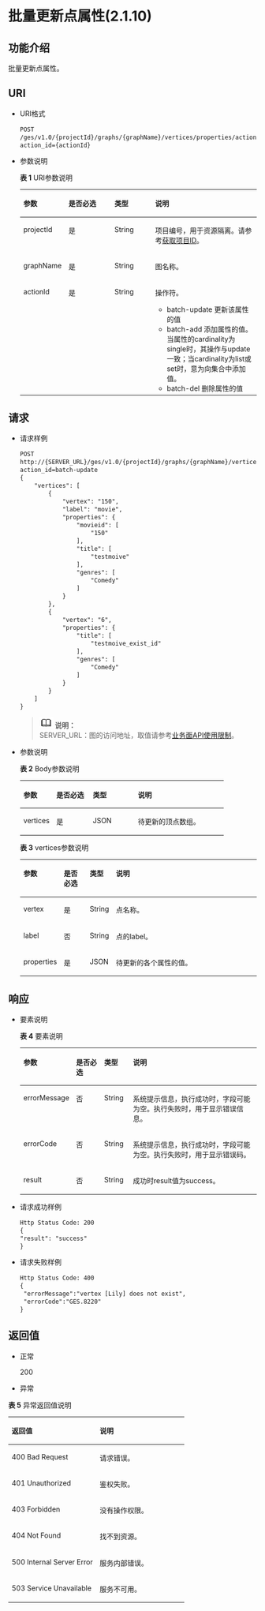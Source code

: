 # 批量更新点属性\(2.1.10\)<a name="ges_03_0153"></a>

## 功能介绍<a name="section47729112194146"></a>

批量更新点属性。

## URI<a name="section32131610194146"></a>

-   URI格式

    ```
    POST /ges/v1.0/{projectId}/graphs/{graphName}/vertices/properties/action?action_id={actionId}
    ```


-   参数说明

    **表 1**  URI参数说明

    <a name="table5183729620297"></a>
    <table><thead align="left"><tr id="row6523211320297"><th class="cellrowborder" valign="top" width="17.97%" id="mcps1.2.5.1.1"><p id="p27822115202917"><a name="p27822115202917"></a><a name="p27822115202917"></a>参数</p>
    </th>
    <th class="cellrowborder" valign="top" width="19.77%" id="mcps1.2.5.1.2"><p id="p38998823202917"><a name="p38998823202917"></a><a name="p38998823202917"></a>是否必选</p>
    </th>
    <th class="cellrowborder" valign="top" width="17.330000000000002%" id="mcps1.2.5.1.3"><p id="p4788088202917"><a name="p4788088202917"></a><a name="p4788088202917"></a>类型</p>
    </th>
    <th class="cellrowborder" valign="top" width="44.93%" id="mcps1.2.5.1.4"><p id="p52290813202917"><a name="p52290813202917"></a><a name="p52290813202917"></a>说明</p>
    </th>
    </tr>
    </thead>
    <tbody><tr id="row1546260920297"><td class="cellrowborder" valign="top" width="17.97%" headers="mcps1.2.5.1.1 "><p id="p19512773202917"><a name="p19512773202917"></a><a name="p19512773202917"></a>projectId</p>
    </td>
    <td class="cellrowborder" valign="top" width="19.77%" headers="mcps1.2.5.1.2 "><p id="p37030743202917"><a name="p37030743202917"></a><a name="p37030743202917"></a>是</p>
    </td>
    <td class="cellrowborder" valign="top" width="17.330000000000002%" headers="mcps1.2.5.1.3 "><p id="p46700222202917"><a name="p46700222202917"></a><a name="p46700222202917"></a>String</p>
    </td>
    <td class="cellrowborder" valign="top" width="44.93%" headers="mcps1.2.5.1.4 "><p id="p51708449194548"><a name="p51708449194548"></a><a name="p51708449194548"></a>项目编号，用于资源隔离。请参考<a href="获取项目ID.md">获取项目ID</a>。</p>
    </td>
    </tr>
    <tr id="row5685517820297"><td class="cellrowborder" valign="top" width="17.97%" headers="mcps1.2.5.1.1 "><p id="p31128191202917"><a name="p31128191202917"></a><a name="p31128191202917"></a>graphName</p>
    </td>
    <td class="cellrowborder" valign="top" width="19.77%" headers="mcps1.2.5.1.2 "><p id="p38355577202917"><a name="p38355577202917"></a><a name="p38355577202917"></a>是</p>
    </td>
    <td class="cellrowborder" valign="top" width="17.330000000000002%" headers="mcps1.2.5.1.3 "><p id="p19794060202917"><a name="p19794060202917"></a><a name="p19794060202917"></a>String</p>
    </td>
    <td class="cellrowborder" valign="top" width="44.93%" headers="mcps1.2.5.1.4 "><p id="p59815007202917"><a name="p59815007202917"></a><a name="p59815007202917"></a>图名称。</p>
    </td>
    </tr>
    <tr id="row196251728102812"><td class="cellrowborder" valign="top" width="17.97%" headers="mcps1.2.5.1.1 "><p id="p1560173865613"><a name="p1560173865613"></a><a name="p1560173865613"></a>actionId</p>
    </td>
    <td class="cellrowborder" valign="top" width="19.77%" headers="mcps1.2.5.1.2 "><p id="p15560193895618"><a name="p15560193895618"></a><a name="p15560193895618"></a>是</p>
    </td>
    <td class="cellrowborder" valign="top" width="17.330000000000002%" headers="mcps1.2.5.1.3 "><p id="p12560838205611"><a name="p12560838205611"></a><a name="p12560838205611"></a>String</p>
    </td>
    <td class="cellrowborder" valign="top" width="44.93%" headers="mcps1.2.5.1.4 "><p id="p641395615523"><a name="p641395615523"></a><a name="p641395615523"></a>操作符。</p>
    <a name="ul33151138155310"></a><a name="ul33151138155310"></a><ul id="ul33151138155310"><li>batch-update 更新该属性的值</li><li>batch-add 添加属性的值。当属性的cardinality为single时，其操作与update一致；当cardinality为list或set时，意为向集合中添加值。</li><li>batch-del 删除属性的值</li></ul>
    </td>
    </tr>
    </tbody>
    </table>


## 请求<a name="section4280014194146"></a>

-   请求样例

    ```
    POST
    http://{SERVER_URL}/ges/v1.0/{projectId}/graphs/{graphName}/vertices/properties/action?action_id=batch-update
    {
        "vertices": [
            {
                "vertex": "150",
                "label": "movie",
                "properties": {
                    "movieid": [
                        "150"
                    ],
                    "title": [
                        "testmoive"
                    ],
                    "genres": [
                        "Comedy"
                    ]
                }
            },
            {
                "vertex": "6",
                "properties": {
                    "title": [
                        "testmoive_exist_id"
                    ],
                    "genres": [
                        "Comedy"
                    ]
                }
            }
        ]
    }
    ```

    >![](public_sys-resources/icon-note.gif) **说明：**   
    >SERVER\_URL：图的访问地址，取值请参考[业务面API使用限制](业务面API使用限制.md)。  

-   参数说明

    **表 2**  Body参数说明

    <a name="table2233484220116"></a>
    <table><thead align="left"><tr id="row6459916420116"><th class="cellrowborder" valign="top" width="16.17%" id="mcps1.2.5.1.1"><p id="p6514981020116"><a name="p6514981020116"></a><a name="p6514981020116"></a>参数</p>
    </th>
    <th class="cellrowborder" valign="top" width="17.88%" id="mcps1.2.5.1.2"><p id="p4264326420116"><a name="p4264326420116"></a><a name="p4264326420116"></a>是否必选</p>
    </th>
    <th class="cellrowborder" valign="top" width="22.189999999999998%" id="mcps1.2.5.1.3"><p id="p3155239920116"><a name="p3155239920116"></a><a name="p3155239920116"></a>类型</p>
    </th>
    <th class="cellrowborder" valign="top" width="43.76%" id="mcps1.2.5.1.4"><p id="p560755920116"><a name="p560755920116"></a><a name="p560755920116"></a>说明</p>
    </th>
    </tr>
    </thead>
    <tbody><tr id="row1562719413811"><td class="cellrowborder" valign="top" width="16.17%" headers="mcps1.2.5.1.1 "><p id="p1657616163915"><a name="p1657616163915"></a><a name="p1657616163915"></a>vertices</p>
    </td>
    <td class="cellrowborder" valign="top" width="17.88%" headers="mcps1.2.5.1.2 "><p id="p197345455816"><a name="p197345455816"></a><a name="p197345455816"></a>是</p>
    </td>
    <td class="cellrowborder" valign="top" width="22.189999999999998%" headers="mcps1.2.5.1.3 "><p id="p8717162515920"><a name="p8717162515920"></a><a name="p8717162515920"></a>JSON</p>
    </td>
    <td class="cellrowborder" valign="top" width="43.76%" headers="mcps1.2.5.1.4 "><p id="p1814283410916"><a name="p1814283410916"></a><a name="p1814283410916"></a>待更新的顶点数组。</p>
    </td>
    </tr>
    </tbody>
    </table>

    **表 3**  vertices参数说明

    <a name="table71249321157"></a>
    <table><thead align="left"><tr id="row1112314328157"><th class="cellrowborder" valign="top" width="12.04%" id="mcps1.2.5.1.1"><p id="p1712383231511"><a name="p1712383231511"></a><a name="p1712383231511"></a>参数</p>
    </th>
    <th class="cellrowborder" valign="top" width="11.59%" id="mcps1.2.5.1.2"><p id="p5123332121511"><a name="p5123332121511"></a><a name="p5123332121511"></a>是否必选</p>
    </th>
    <th class="cellrowborder" valign="top" width="9.520000000000001%" id="mcps1.2.5.1.3"><p id="p1123173261518"><a name="p1123173261518"></a><a name="p1123173261518"></a>类型</p>
    </th>
    <th class="cellrowborder" valign="top" width="66.85%" id="mcps1.2.5.1.4"><p id="p3123432121520"><a name="p3123432121520"></a><a name="p3123432121520"></a>说明</p>
    </th>
    </tr>
    </thead>
    <tbody><tr id="row9124173219152"><td class="cellrowborder" valign="top" width="12.04%" headers="mcps1.2.5.1.1 "><p id="p372035162117"><a name="p372035162117"></a><a name="p372035162117"></a>vertex</p>
    </td>
    <td class="cellrowborder" valign="top" width="11.59%" headers="mcps1.2.5.1.2 "><p id="p73029269212"><a name="p73029269212"></a><a name="p73029269212"></a>是</p>
    </td>
    <td class="cellrowborder" valign="top" width="9.520000000000001%" headers="mcps1.2.5.1.3 "><p id="p212413217154"><a name="p212413217154"></a><a name="p212413217154"></a>String</p>
    </td>
    <td class="cellrowborder" valign="top" width="66.85%" headers="mcps1.2.5.1.4 "><p id="p51378020225"><a name="p51378020225"></a><a name="p51378020225"></a>点名称。</p>
    </td>
    </tr>
    <tr id="row2908105518190"><td class="cellrowborder" valign="top" width="12.04%" headers="mcps1.2.5.1.1 "><p id="p048725461919"><a name="p048725461919"></a><a name="p048725461919"></a>label</p>
    </td>
    <td class="cellrowborder" valign="top" width="11.59%" headers="mcps1.2.5.1.2 "><p id="p194875541193"><a name="p194875541193"></a><a name="p194875541193"></a>否</p>
    </td>
    <td class="cellrowborder" valign="top" width="9.520000000000001%" headers="mcps1.2.5.1.3 "><p id="p1048745411198"><a name="p1048745411198"></a><a name="p1048745411198"></a>String</p>
    </td>
    <td class="cellrowborder" valign="top" width="66.85%" headers="mcps1.2.5.1.4 "><p id="p148745417198"><a name="p148745417198"></a><a name="p148745417198"></a>点的label。</p>
    </td>
    </tr>
    <tr id="row139076555195"><td class="cellrowborder" valign="top" width="12.04%" headers="mcps1.2.5.1.1 "><p id="p6487954101919"><a name="p6487954101919"></a><a name="p6487954101919"></a>properties</p>
    </td>
    <td class="cellrowborder" valign="top" width="11.59%" headers="mcps1.2.5.1.2 "><p id="p16488155420197"><a name="p16488155420197"></a><a name="p16488155420197"></a>是</p>
    </td>
    <td class="cellrowborder" valign="top" width="9.520000000000001%" headers="mcps1.2.5.1.3 "><p id="p24881054111914"><a name="p24881054111914"></a><a name="p24881054111914"></a>JSON</p>
    </td>
    <td class="cellrowborder" valign="top" width="66.85%" headers="mcps1.2.5.1.4 "><p id="p12488105417198"><a name="p12488105417198"></a><a name="p12488105417198"></a>待更新的各个属性的值。</p>
    </td>
    </tr>
    </tbody>
    </table>


## 响应<a name="section3840388720054"></a>

-   要素说明

    **表 4**  要素说明

    <a name="table903063420229"></a>
    <table><thead align="left"><tr id="row2003346920229"><th class="cellrowborder" valign="top" width="16.53%" id="mcps1.2.5.1.1"><p id="p1916487320246"><a name="p1916487320246"></a><a name="p1916487320246"></a>参数</p>
    </th>
    <th class="cellrowborder" valign="top" width="12.67%" id="mcps1.2.5.1.2"><p id="p885090020246"><a name="p885090020246"></a><a name="p885090020246"></a>是否必选</p>
    </th>
    <th class="cellrowborder" valign="top" width="12.31%" id="mcps1.2.5.1.3"><p id="p4583431220246"><a name="p4583431220246"></a><a name="p4583431220246"></a>类型</p>
    </th>
    <th class="cellrowborder" valign="top" width="58.489999999999995%" id="mcps1.2.5.1.4"><p id="p2159175520246"><a name="p2159175520246"></a><a name="p2159175520246"></a>说明</p>
    </th>
    </tr>
    </thead>
    <tbody><tr id="row4144941520229"><td class="cellrowborder" valign="top" width="16.53%" headers="mcps1.2.5.1.1 "><p id="p6380778120246"><a name="p6380778120246"></a><a name="p6380778120246"></a>errorMessage</p>
    </td>
    <td class="cellrowborder" valign="top" width="12.67%" headers="mcps1.2.5.1.2 "><p id="p104775420246"><a name="p104775420246"></a><a name="p104775420246"></a>否</p>
    </td>
    <td class="cellrowborder" valign="top" width="12.31%" headers="mcps1.2.5.1.3 "><p id="p1775926420246"><a name="p1775926420246"></a><a name="p1775926420246"></a>String</p>
    </td>
    <td class="cellrowborder" valign="top" width="58.489999999999995%" headers="mcps1.2.5.1.4 "><p id="p2921428620246"><a name="p2921428620246"></a><a name="p2921428620246"></a>系统提示信息，执行成功时，字段可能为空。执行失败时，用于显示错误信息。</p>
    </td>
    </tr>
    <tr id="row648389420229"><td class="cellrowborder" valign="top" width="16.53%" headers="mcps1.2.5.1.1 "><p id="p2370532520246"><a name="p2370532520246"></a><a name="p2370532520246"></a>errorCode</p>
    </td>
    <td class="cellrowborder" valign="top" width="12.67%" headers="mcps1.2.5.1.2 "><p id="p4108313520246"><a name="p4108313520246"></a><a name="p4108313520246"></a>否</p>
    </td>
    <td class="cellrowborder" valign="top" width="12.31%" headers="mcps1.2.5.1.3 "><p id="p3939965420246"><a name="p3939965420246"></a><a name="p3939965420246"></a>String</p>
    </td>
    <td class="cellrowborder" valign="top" width="58.489999999999995%" headers="mcps1.2.5.1.4 "><p id="p3725543420246"><a name="p3725543420246"></a><a name="p3725543420246"></a>系统提示信息，执行成功时，字段可能为空。执行失败时，用于显示错误码。</p>
    </td>
    </tr>
    <tr id="row5242418520229"><td class="cellrowborder" valign="top" width="16.53%" headers="mcps1.2.5.1.1 "><p id="p4723069520246"><a name="p4723069520246"></a><a name="p4723069520246"></a>result</p>
    </td>
    <td class="cellrowborder" valign="top" width="12.67%" headers="mcps1.2.5.1.2 "><p id="p48112120246"><a name="p48112120246"></a><a name="p48112120246"></a>否</p>
    </td>
    <td class="cellrowborder" valign="top" width="12.31%" headers="mcps1.2.5.1.3 "><p id="p3897086820246"><a name="p3897086820246"></a><a name="p3897086820246"></a>String</p>
    </td>
    <td class="cellrowborder" valign="top" width="58.489999999999995%" headers="mcps1.2.5.1.4 "><p id="p252371920246"><a name="p252371920246"></a><a name="p252371920246"></a>成功时result值为success。</p>
    </td>
    </tr>
    </tbody>
    </table>

-   请求成功样例

    ```
    Http Status Code: 200
    {
    "result": "success"
    }
    ```

-   请求失败样例

    ```
    Http Status Code: 400
    {
     "errorMessage":"vertex [Lily] does not exist",
     "errorCode":"GES.8220"
    }
    ```


## 返回值<a name="section3657169620521"></a>

-   正常

    200

-   异常

**表 5**  异常返回值说明

<a name="table2812047420614"></a>
<table><thead align="left"><tr id="row3627919420614"><th class="cellrowborder" valign="top" width="50%" id="mcps1.2.3.1.1"><p id="p46070382071"><a name="p46070382071"></a><a name="p46070382071"></a>返回值</p>
</th>
<th class="cellrowborder" valign="top" width="50%" id="mcps1.2.3.1.2"><p id="p376257772071"><a name="p376257772071"></a><a name="p376257772071"></a>说明</p>
</th>
</tr>
</thead>
<tbody><tr id="row1713957020614"><td class="cellrowborder" valign="top" width="50%" headers="mcps1.2.3.1.1 "><p id="p363220402071"><a name="p363220402071"></a><a name="p363220402071"></a>400 Bad Request</p>
</td>
<td class="cellrowborder" valign="top" width="50%" headers="mcps1.2.3.1.2 "><p id="p564041242071"><a name="p564041242071"></a><a name="p564041242071"></a>请求错误。</p>
</td>
</tr>
<tr id="row6629428120614"><td class="cellrowborder" valign="top" width="50%" headers="mcps1.2.3.1.1 "><p id="p479822552071"><a name="p479822552071"></a><a name="p479822552071"></a>401 Unauthorized</p>
</td>
<td class="cellrowborder" valign="top" width="50%" headers="mcps1.2.3.1.2 "><p id="p613574802071"><a name="p613574802071"></a><a name="p613574802071"></a>鉴权失败。</p>
</td>
</tr>
<tr id="row542350320614"><td class="cellrowborder" valign="top" width="50%" headers="mcps1.2.3.1.1 "><p id="p350999072071"><a name="p350999072071"></a><a name="p350999072071"></a>403 Forbidden</p>
</td>
<td class="cellrowborder" valign="top" width="50%" headers="mcps1.2.3.1.2 "><p id="p245202182071"><a name="p245202182071"></a><a name="p245202182071"></a>没有操作权限。</p>
</td>
</tr>
<tr id="row552849520614"><td class="cellrowborder" valign="top" width="50%" headers="mcps1.2.3.1.1 "><p id="p242813842071"><a name="p242813842071"></a><a name="p242813842071"></a>404 Not Found</p>
</td>
<td class="cellrowborder" valign="top" width="50%" headers="mcps1.2.3.1.2 "><p id="p206350632071"><a name="p206350632071"></a><a name="p206350632071"></a>找不到资源。</p>
</td>
</tr>
<tr id="row286211520635"><td class="cellrowborder" valign="top" width="50%" headers="mcps1.2.3.1.1 "><p id="p105756432071"><a name="p105756432071"></a><a name="p105756432071"></a>500 Internal Server Error</p>
</td>
<td class="cellrowborder" valign="top" width="50%" headers="mcps1.2.3.1.2 "><p id="p513207162071"><a name="p513207162071"></a><a name="p513207162071"></a>服务内部错误。</p>
</td>
</tr>
<tr id="row3290567720639"><td class="cellrowborder" valign="top" width="50%" headers="mcps1.2.3.1.1 "><p id="p331650242071"><a name="p331650242071"></a><a name="p331650242071"></a>503 Service Unavailable</p>
</td>
<td class="cellrowborder" valign="top" width="50%" headers="mcps1.2.3.1.2 "><p id="p20124622071"><a name="p20124622071"></a><a name="p20124622071"></a>服务不可用。</p>
</td>
</tr>
</tbody>
</table>

